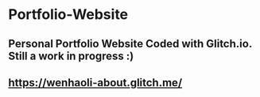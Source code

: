 # Portfolio-Website
Personal Portfolio Website Coded with Glitch.io. Still a work in progress :)
-------------------------------
https://wenhaoli-about.glitch.me/
-------------------------------
